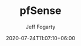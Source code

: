 ---
title: "pfSense"
date: 2020-07-24T11:07:10+06:00
author: Jeff Fogarty
tags: ["home", "lab"]
description: "pfSense configuration"
draft: false
type: "projects"
---